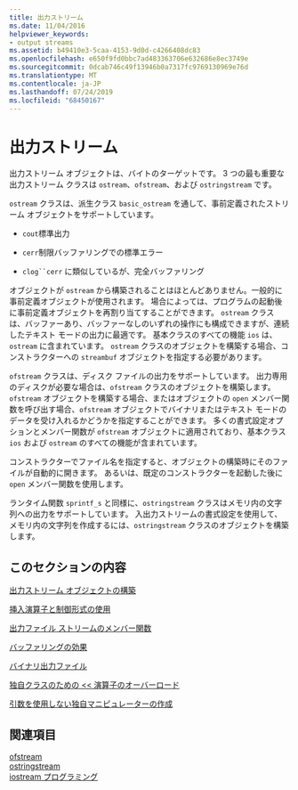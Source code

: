 ```yaml
---
title: 出力ストリーム
ms.date: 11/04/2016
helpviewer_keywords:
- output streams
ms.assetid: b49410e3-5caa-4153-9d0d-c4266408dc83
ms.openlocfilehash: e650f9fd0bbc7ad483363706e632686e8ec3749e
ms.sourcegitcommit: 0dcab746c49f13946b0a7317fc9769130969e76d
ms.translationtype: MT
ms.contentlocale: ja-JP
ms.lasthandoff: 07/24/2019
ms.locfileid: "68450167"
---
```

# <a name="output-streams"></a>出力ストリーム

出力ストリーム オブジェクトは、バイトのターゲットです。 3 つの最も重要な出力ストリーム クラスは `ostream`、`ofstream`、および `ostringstream` です。

`ostream` クラスは、派生クラス `basic_ostream` を通して、事前定義されたストリーム オブジェクトをサポートしています。

- `cout`標準出力

- `cerr`制限バッファリングでの標準エラー

- `clog``cerr` に類似しているが、完全バッファリング

オブジェクトが `ostream` から構築されることはほとんどありません。一般的に事前定義オブジェクトが使用されます。 場合によっては、プログラムの起動後に事前定義オブジェクトを再割り当てすることができます。 `ostream` クラスは、バッファーあり、バッファーなしのいずれの操作にも構成できますが、連続したテキスト モードの出力に最適です。 基本クラスのすべての機能 `ios` は、`ostream` に含まれています。 `ostream` クラスのオブジェクトを構築する場合、コンストラクターへの `streambuf` オブジェクトを指定する必要があります。

`ofstream` クラスは、ディスク ファイルの出力をサポートしています。 出力専用のディスクが必要な場合は、`ofstream` クラスのオブジェクトを構築します。 `ofstream` オブジェクトを構築する場合、またはオブジェクトの `open` メンバー関数を呼び出す場合、`ofstream` オブジェクトでバイナリまたはテキスト モードのデータを受け入れるかどうかを指定することができます。 多くの書式設定オプションとメンバー関数が `ofstream` オブジェクトに適用されており、基本クラス `ios` および `ostream` のすべての機能が含まれています。

コンストラクターでファイル名を指定すると、オブジェクトの構築時にそのファイルが自動的に開きます。 あるいは、既定のコンストラクターを起動した後に `open` メンバー関数を使用します。

ランタイム関数 `sprintf_s` と同様に、`ostringstream` クラスはメモリ内の文字列への出力をサポートしています。 入出力ストリームの書式設定を使用して、メモリ内の文字列を作成するには、`ostringstream` クラスのオブジェクトを構築します。

## <a name="in-this-section"></a>このセクションの内容

[出力ストリーム オブジェクトの構築](../standard-library/constructing-output-stream-objects.md)

[挿入演算子と制御形式の使用](../standard-library/using-insertion-operators-and-controlling-format.md)

[出力ファイル ストリームのメンバー関数](../standard-library/output-file-stream-member-functions.md)

[バッファリングの効果](../standard-library/effects-of-buffering.md)

[バイナリ出力ファイル](../standard-library/binary-output-files.md)

[独自クラスのための << 演算子のオーバーロード](../standard-library/overloading-the-output-operator-for-your-own-classes.md)

[引数を使用しない独自マニピュレーターの作成](../standard-library/writing-your-own-manipulators-without-arguments.md)

## <a name="see-also"></a>関連項目

[ofstream](../standard-library/basic-ofstream-class.md)\
[ostringstream](../standard-library/basic-ostringstream-class.md)\
[iostream プログラミング](../standard-library/iostream-programming.md)
